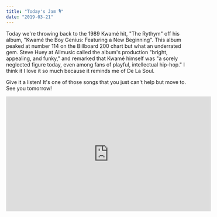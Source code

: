 ```yaml
---
title: "Today's Jam 🎙"
date: "2019-03-21"
---
```


Today we're throwing back to the 1989 Kwamé hit, "The Rythym" off his album, "Kwamé the Boy Genius: Featuring a New Beginning". This album peaked at number 114 on the Billboard 200 chart but what an underrated gem. Steve Huey at Allmusic called the album's production "bright, appealing, and funky," and remarked that Kwamé himself was "a sorely neglected figure today, even among fans of playful, intellectual hip-hop." I think it I love it so much because it reminds me of De La Soul. 

Give it a listen! It's one of those songs that you just can't help but move to. See you tomorrow!

<iframe width="560" height="315" src="https://www.youtube.com/embed/5cOaCFvF1ak" frameborder="0" allow="accelerometer; autoplay; encrypted-media; gyroscope; picture-in-picture" allowfullscreen></iframe>